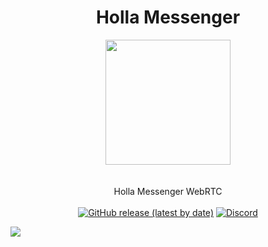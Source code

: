 <h1 align="center">Holla Messenger</h1>
<p align="center">
<img src="https://raw.githubusercontent.com/meforce/holla-messenger/main/image/ic_launcher_round.png" style="display: block;margin-left: auto;margin-right: auto;" data-canonical-src="https://raw.githubusercontent.com/meforce/holla-messenger/main/image/ic_launcher_round.png" width="200" height="200" align="center"/><br><br>
Holla Messenger WebRTC
<br><br> 
<a href="https://github.com/meforce/holla-messenger/releases/latest">
<img alt="GitHub release (latest by date)" src="https://img.shields.io/github/v/release/meforce/holla-messenger?color=tuquoise&label=Latest&logo=github&logoColor=white&style=for-the-badge"></a>
<a href="https://discord.gg/dmWPGE4JFM"><img alt="Discord" src="https://img.shields.io/discord/876934826186395658?color=%237289DA&label=discord&logo=Discord&logoColor=white&style=for-the-badge"></a>
</p>

<img src="https://raw.githubusercontent.com/meforce/holla-messenger/main/image/cover.jpg"/>
